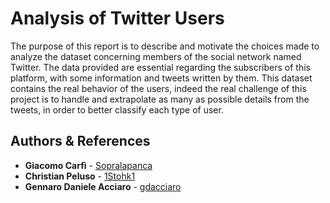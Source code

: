 # Analysis of Twitter Users

The purpose of this report is to describe and motivate the choices made to analyze the dataset concerning members of the social network named Twitter. 
The data provided are essential regarding the subscribers of this platform, with some information and tweets written by them. 
This dataset contains the  real behavior of the users, indeed the real challenge of this project is to handle and extrapolate as many as possible details from the tweets, in order to better  classify each type of user.


## Authors & References

* **Giacomo Carfì** - [Sopralapanca](https://github.com/Sopralapanca)
* **Christian Peluso** - [1Stohk1](https://github.com/1Stohk1)
* **Gennaro Daniele Acciaro** - [gdacciaro](https://github.com/gdacciaro)
